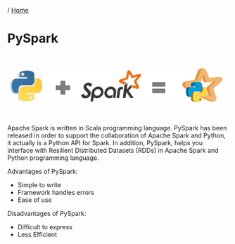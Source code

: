 / [Home](index.md)

# PySpark

<br>

![PySpark](images/PySpark.png "PySpark")

<br>

Apache Spark is written in Scala programming language. PySpark has been released in order to support the collaboration of Apache Spark and Python, it actually is a Python API for Spark. In addition, PySpark, helps you interface with Resilient Distributed Datasets (RDDs) in Apache Spark and Python programming language. 

Advantages of PySpark:
* Simple to write
* Framework handles errors
* Ease of use

Disadvantages of PySpark:
* Difficult to express
* Less Efficient

